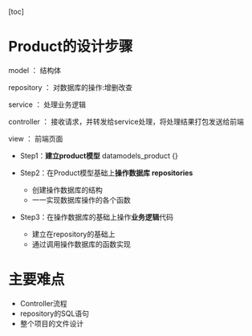

[toc]

# Product的设计步骤

model ： 结构体

repository ： 对数据库的操作:增删改查

service ： 处理业务逻辑

controller ： 接收请求，并转发给service处理，将处理结果打包发送给前端

view ： 前端页面

- Step1：**建立product模型** datamodels_product {}

- Step2：在Product模型基础上**操作数据库 repositories**
  - 创建操作数据库的结构
  - 一一实现数据库操作的各个函数

- Step3：在操作数据库的基础上操作**业务逻辑**代码
  - 建立在repository的基础上
  - 通过调用操作数据库的函数实现

# 主要难点

- Controller流程
- repository的SQL语句
- 整个项目的文件设计
